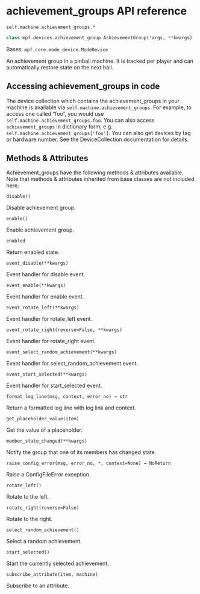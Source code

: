 # achievement_groups API reference

`self.machine.achievement_groups.*`

``` python
class mpf.devices.achievement_group.AchievementGroup(*args, **kwargs)
```

Bases: `mpf.core.mode_device.ModeDevice`

An achievement group in a pinball machine. It is tracked per player and can automatically restore state on the next ball.

## Accessing achievement_groups in code

The device collection which contains the achievement_groups in your machine is available via `self.machine.achievement_groups`. For example, to access one called “foo”, you would use `self.machine.achievement_groups.foo`. You can also access `achievement_groups` in dictionary form, e.g. `self.machine.achievement_groups['foo']`.  You can also get devices by tag or hardware number. See the DeviceCollection documentation for details.

## Methods & Attributes

Achievement_groups have the following methods & attributes available. Note that methods & attributes inherited from base classes are not included here.

`disable()`

Disable achievement group.

`enable()`

Enable achievement group.

`enabled`

Return enabled state.

`event_disable(**kwargs)`

Event handler for disable event.

`event_enable(**kwargs)`

Event handler for enable event.

`event_rotate_left(**kwargs)`

Event handler for rotate_left event.

`event_rotate_right(reverse=False, **kwargs)`

Event handler for rotate_right event.

`event_select_random_achievement(**kwargs)`

Event handler for select_random_achievement event.

`event_start_selected(**kwargs)`

Event handler for start_selected event.

`format_log_line(msg, context, error_no) → str`

Return a formatted log line with log link and context.

`get_placeholder_value(item)`

Get the value of a placeholder.

`member_state_changed(**kwargs)`

Notify the group that one of its members has changed state.

`raise_config_error(msg, error_no, *, context=None) → NoReturn`

Raise a ConfigFileError exception.

`rotate_left()`

Rotate to the left.

`rotate_right(reverse=False)`

Rotate to the right.

`select_random_achievement()`

Select a random achievement.

`start_selected()`

Start the currently selected achievement.

`subscribe_attribute(item, machine)`

Subscribe to an attribute.
